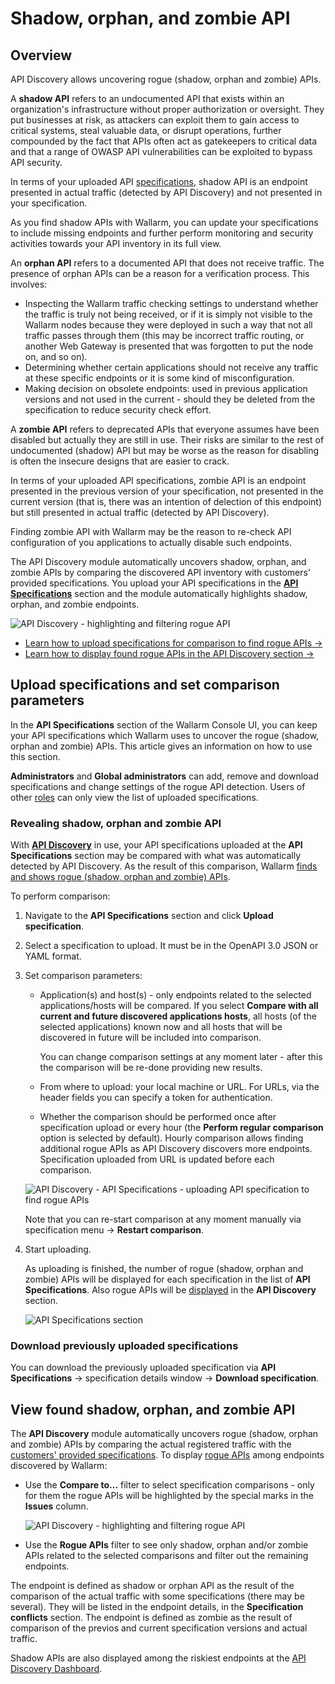 # Shadow, orphan, and zombie API

## Overview

API Discovery allows uncovering rogue (shadow, orphan and zombie) APIs.

A **shadow API** refers to an undocumented API that exists within an organization's infrastructure without proper authorization or oversight. They put businesses at risk, as attackers can exploit them to gain access to critical systems, steal valuable data, or disrupt operations, further compounded by the fact that APIs often act as gatekeepers to critical data and that a range of OWASP API vulnerabilities can be exploited to bypass API security.

In terms of your uploaded API [specifications](../user-guides/api-specifications.md), shadow API is an endpoint presented in actual traffic (detected by API Discovery) and not presented in your specification.

As you find shadow APIs with Wallarm, you can update your specifications to include missing endpoints and further perform monitoring and security activities towards your API inventory in its full view.

An **orphan API** refers to a documented API that does not receive traffic. The presence of orphan APIs can be a reason for a verification process. This involves:

* Inspecting the Wallarm traffic checking settings to understand whether the traffic is truly not being received, or if it is simply not visible to the Wallarm nodes because they were deployed in such a way that not all traffic passes through them (this may be incorrect traffic routing, or another Web Gateway is presented that was forgotten to put the node on, and so on).
* Determining whether certain applications should not receive any traffic at these specific endpoints or it is some kind of misconfiguration.
* Making decision on obsolete endpoints: used in previous application versions and not used in the current - should they be deleted from the specification to reduce security check effort.

A **zombie API** refers to deprecated APIs that everyone assumes have been disabled but actually they are still in use. Their risks are similar to the rest of undocumented (shadow) API but may be worse as the reason for disabling is often the insecure designs that are easier to crack.

In terms of your uploaded API specifications, zombie API is an endpoint presented in the previous version of your specification, not presented in the current version (that is, there was an intention of delection of this endpoint) but still presented in actual traffic (detected by API Discovery).

Finding zombie API with Wallarm may be the reason to re-check API configuration of you applications to actually disable such endpoints.

The API Discovery module automatically uncovers shadow, orphan, and zombie APIs by comparing the discovered API inventory with customers' provided specifications. You upload your API specifications in the [**API Specifications**](../user-guides/api-specifications.md) section and the module automatically highlights shadow, orphan, and zombie endpoints.

![API Discovery - highlighting and filtering rogue API](../images/about-wallarm-waf/api-discovery/api-discovery-highlight-rogue.png)

* [Learn how to upload specifications for comparison to find rogue APIs →](../user-guides/api-specifications.md#revealing-shadow-orphan-and-zombie-api)
* [Learn how to display found rogue APIs in the API Discovery section →](api-discovery-use.md#displaying-shadow-and-orphan-api)

## Upload specifications and set comparison parameters

In the **API Specifications** section of the Wallarm Console UI, you can keep your API specifications which Wallarm uses to uncover the rogue (shadow, orphan and zombie) APIs. This article gives an information on how to use this section.

**Administrators** and **Global administrators** can add, remove and download specifications and change settings of the rogue API detection. Users of other [roles](../user-guides/settings/users.md#user-roles) can only view the list of uploaded specifications.

### Revealing shadow, orphan and zombie API

With [**API Discovery**](../about-wallarm/api-discovery.md) in use, your API specifications uploaded at the **API Specifications** section may be compared with what was automatically detected by API Discovery. As the result of this comparison, Wallarm [finds and shows rogue (shadow, orphan and zombie) APIs](../about-wallarm/api-discovery.md#shadow-orphan-and-zombie-apis).

To perform comparison:

1. Navigate to the **API Specifications** section and click **Upload specification**.
1. Select a specification to upload. It must be in the OpenAPI 3.0 JSON or YAML format.
1. Set comparison parameters:

    * Application(s) and host(s) - only endpoints related to the selected applications/hosts will be compared. If you select **Compare with all current and future discovered applications hosts**, all hosts (of the selected applications) known now and all hosts that will be discovered in future will be included into comparison.

        You can change comparison settings at any moment later - after this the comparison will be re-done providing new results.

    * From where to upload: your local machine or URL. For URLs, via the header fields you can specify a token for authentication.
    * Whether the comparison should be performed once after specification upload or every hour (the **Perform regular comparison** option is selected by default). Hourly comparison allows finding additional rogue APIs as API Discovery discovers more endpoints. Specification uploaded from URL is updated before each comparison.

    ![API Discovery - API Specifications - uploading API specification to find rogue APIs](../images/about-wallarm-waf/api-discovery/api-discovery-specification-upload.png)

    Note that you can re-start comparison at any moment manually via specification menu → **Restart comparison**.

1. Start uploading.

    As uploading is finished, the number of rogue (shadow, orphan and zombie) APIs will be displayed for each specification in the list of **API Specifications**. Also rogue APIs will be [displayed](api-discovery.md#displaying-shadow-orphan-and-zombie-api) in the **API Discovery** section.

    ![API Specifications section](../images/about-wallarm-waf/api-discovery/api-discovery-specifications.png)

### Download previously uploaded specifications

You can download the previously uploaded specification via **API Specifications** → specification details window → **Download specification**.

## View found shadow, orphan, and zombie API

The **API Discovery** module automatically uncovers rogue (shadow, orphan and zombie) APIs by comparing the actual registered traffic with the [customers' provided specifications](../user-guides/api-specifications.md). To display [rogue APIs](../about-wallarm/api-discovery.md#shadow-orphan-and-zombie-apis) among endpoints discovered by Wallarm:

* Use the **Compare to...** filter to select specification comparisons - only for them the rogue APIs will be highlighted by the special marks in the **Issues** column.

    ![API Discovery - highlighting and filtering rogue API](../images/about-wallarm-waf/api-discovery/api-discovery-highlight-rogue.png)

* Use the **Rogue APIs** filter to see only shadow, orphan and/or zombie APIs related to the selected comparisons and filter out the remaining endpoints.

The endpoint is defined as shadow or orphan API as the result of the comparison of the actual traffic with some specifications (there may be several). They will be listed in the endpoint details, in the **Specification conflicts** section. The endpoint is defined as zombie as the result of comparison of the previos and current specification versions and actual traffic.

Shadow APIs are also displayed among the riskiest endpoints at the [API Discovery Dashboard](../user-guides/dashboards/api-discovery.md).
